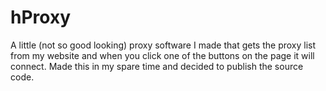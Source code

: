 # hProxy
A little (not so good looking) proxy software I made that gets the proxy list from my website and when you click one of the buttons on the page it will connect. Made this in my spare time and decided to publish the source code.
